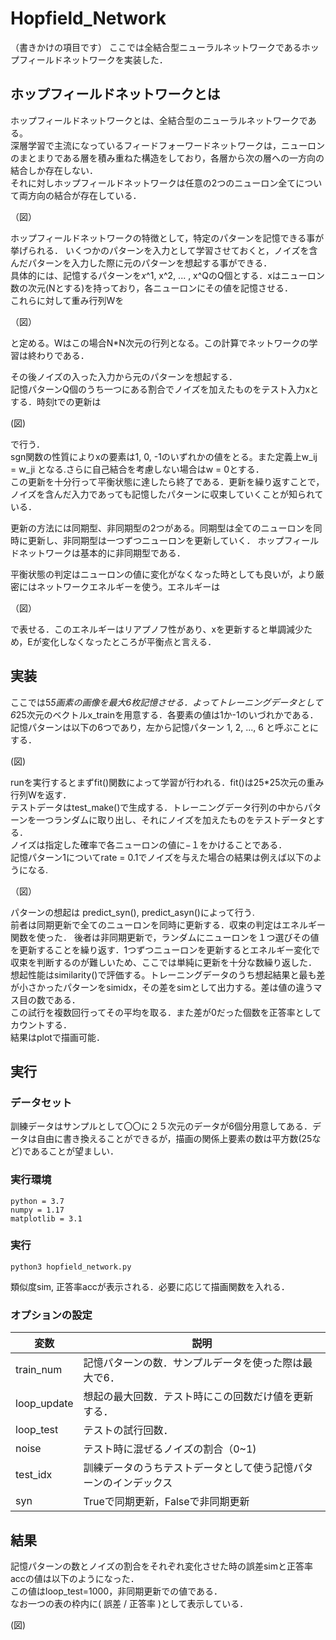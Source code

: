 # Hopfield_Network
（書きかけの項目です）
ここでは全結合型ニューラルネットワークであるホップフィールドネットワークを実装した．  

## ホップフィールドネットワークとは
ホップフィールドネットワークとは、全結合型のニューラルネットワークである。  
深層学習で主流になっているフィードフォーワードネットワークは，ニューロンのまとまりである層を積み重ねた構造をしており，各層から次の層への一方向の結合しか存在しない．  
それに対しホップフィールドネットワークは任意の2つのニューロン全てについて両方向の結合が存在している．  

（図）

ホップフィールドネットワークの特徴として，特定のパターンを記憶できる事が挙げられる．
いくつかのパターンを入力として学習させておくと，ノイズを含んだパターンを入力した際に元のパターンを想起する事ができる．  
具体的には、記憶するパターンを𝑥^1, x^2, ... , x^QのQ個とする．xはニューロン数の次元(Nとする)を持っており，各ニューロンにその値を記憶させる．  
これらに対して重み行列Wを

（図）

と定める。Wはこの場合N*N次元の行列となる。この計算でネットワークの学習は終わりである．  

その後ノイズの入った入力から元のパターンを想起する．  
記憶パターンQ個のうち一つにある割合でノイズを加えたものをテスト入力xとする．時刻tでの更新は

(図)

で行う．  
sgn関数の性質によりxの要素は1, 0, -1のいずれかの値をとる。また定義上w_ij = w_ji となる.さらに自己結合を考慮しない場合はw = 0とする．   
この更新を十分行って平衡状態に達したら終了である．更新を繰り返すことで，ノイズを含んだ入力であっても記憶したパターンに収束していくことが知られている．

更新の方法には同期型、非同期型の2つがある。同期型は全てのニューロンを同時に更新し、非同期型は一つずつニューロンを更新していく．
ホップフィールドネットワークは基本的に非同期型である．  


平衡状態の判定はニューロンの値に変化がなくなった時としても良いが，より厳密にはネットワークエネルギーを使う。エネルギーは

（図）

で表せる．このエネルギーはリアプノフ性があり、xを更新すると単調減少ため，Eが変化しなくなったところが平衡点と言える．  


## 実装
ここでは5*5画素の画像を最大6枚記憶させる．よってトレーニングデータとして6*25次元のベクトルx_trainを用意する．各要素の値は1か-1のいづれかである．  
記憶パターンは以下の6つであり，左から記憶パターン 1, 2, ..., 6 と呼ぶことにする．  

(図)

runを実行するとまずfit()関数によって学習が行われる．fit()は25*25次元の重み行列Wを返す．  
テストデータはtest_make()で生成する．トレーニングデータ行列の中からパターンを一つランダムに取り出し、それにノイズを加えたものをテストデータとする．  
ノイズは指定した確率で各ニューロンの値に−１をかけることである．  
記憶パターン1についてrate = 0.1でノイズを与えた場合の結果は例えば以下のようになる.

（図）

パターンの想起は predict_syn(), predict_asyn()によって行う.  
前者は同期更新で全てのニューロンを同時に更新する．収束の判定はエネルギー関数を使った．
後者は非同期更新で，ランダムにニューロンを１つ選びその値を更新することを繰り返す．1つずつニューロンを更新するとエネルギー変化で収束を判断するのが難しいため、ここでは単純に更新を十分な数繰り返した．  
想起性能はsimilarity()で評価する。トレーニングデータのうち想起結果と最も差が小さかったパターンをsimidx，その差をsimとして出力する。差は値の違うマス目の数である．  
この試行を複数回行ってその平均を取る．また差が0だった個数を正答率としてカウントする．  
結果はplotで描画可能．  
  
## 実行
### データセット
訓練データはサンプルとして〇〇に２５次元のデータが6個分用意してある．データは自由に書き換えることができるが，描画の関係上要素の数は平方数(25など)であることが望ましい．

### 実行環境
```
python = 3.7
numpy = 1.17
matplotlib = 3.1
```

### 実行
```
python3 hopfield_network.py
```
類似度sim, 正答率accが表示される．必要に応じて描画関数を入れる．  

### オプションの設定

| 変数 | 説明 |
----|---- 
| train_num | 記憶パターンの数．サンプルデータを使った際は最大で6． |
| loop_update | 想起の最大回数．テスト時にこの回数だけ値を更新する． |
| loop_test | テストの試行回数． |
| noise | テスト時に混ぜるノイズの割合（0~1) |
| test_idx | 訓練データのうちテストデータとして使う記憶パターンのインデックス |
| syn | Trueで同期更新，Falseで非同期更新 |

## 結果

記憶パターンの数とノイズの割合をそれぞれ変化させた時の誤差simと正答率accの値は以下のようになった．  
この値はloop_test=1000，非同期更新での値である．  
なお一つの表の枠内に( 誤差 / 正答率 )として表示している．  

(図)
